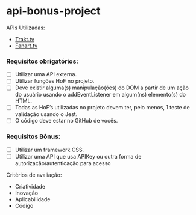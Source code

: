 # api-bonus-project

APIs Utilizadas:

- [Trakt.tv](https://trakt.docs.apiary.io/)
- [Fanart.tv](https://fanarttv.docs.apiary.io/)

### Requisitos obrigatórios:

- [ ] Utilizar uma API externa.
- [ ] Utilizar funções HoF no projeto.
- [ ] Deve existir alguma(s) manipulação(ões) do DOM a partir de um ação do usuário usando o addEventListener em algum(ns) elemento(s) do HTML.
- [ ] Todas as HoF’s utilizadas no projeto devem ter, pelo menos, 1 teste de validação usando o Jest.
- [ ] O código deve estar no GitHub de vocês.

### Requisitos Bônus:

- [ ] Utilizar um framework CSS.
- [ ] Utilizar uma API que usa APIKey ou outra forma de autorização/autenticação para acesso

Critérios de avaliação:

- Criatividade
- Inovação
- Aplicabilidade
- Código
